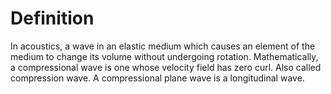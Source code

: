 # Definition

In acoustics, a wave in an elastic medium which causes an element of the
medium to change its volume without undergoing rotation. Mathematically,
a compressional wave is one whose velocity field has zero curl. Also
called compression wave. A compressional plane wave is a longitudinal
wave.
